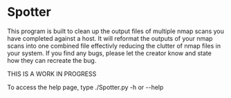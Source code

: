 # Spotter

This program is built to clean up the output files of multiple nmap scans you have completed against a host. 
It will reformat the outputs of your nmap scans into one combined file effectivly reducing the clutter of nmap files in your system.
If you find any bugs, please let the creator know and state how they can recreate the bug.

THIS IS A WORK IN PROGRESS

To access the help page, type ./Spotter.py -h or --help
